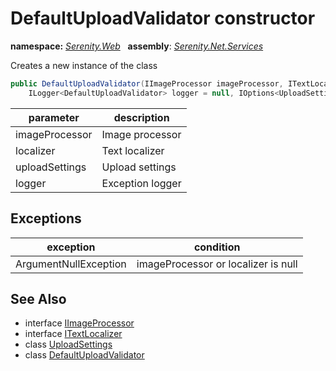 # DefaultUploadValidator constructor
**namespace:** *[Serenity.Web](../../README.md#serenity.web-namespace)*   **assembly**: *[Serenity.Net.Services](../../README.md)*

Creates a new instance of the class

```csharp
public DefaultUploadValidator(IImageProcessor imageProcessor, ITextLocalizer localizer, 
    ILogger<DefaultUploadValidator> logger = null, IOptions<UploadSettings> uploadSettings = null)
```

| parameter | description |
| --- | --- |
| imageProcessor | Image processor |
| localizer | Text localizer |
| uploadSettings | Upload settings |
| logger | Exception logger |

## Exceptions

| exception | condition |
| --- | --- |
| ArgumentNullException | imageProcessor or localizer is null |

## See Also

* interface [IImageProcessor](../IImageProcessor.md)
* interface [ITextLocalizer](../Serenity.Net.Core/../../Serenity/ITextLocalizer.md)
* class [UploadSettings](../UploadSettings.md)
* class [DefaultUploadValidator](../DefaultUploadValidator.md)